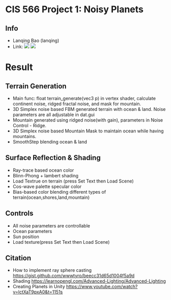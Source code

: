# CIS 566 Project 1: Noisy Planets

## Info
- Lanqing Bao (lanqing)
- Link: 
![](1.gif)
![](2.gif)

# Result
## Terrain Generation
- Main func: float terrain_generate(vec3 p) in vertex shader, calculate continent noise, ridged fractal noise, and mask for mountain.
- 3D Simplex noise based FBM generated terrain with ocean & land. Noise parameters are all adjustable in dat.gui
- Mountain generated using ridged noise(with gain), parameters in Noise Control - Ridge. 
- 3D Simplex noise based Mountain Mask to maintain ocean while having mountains.
- SmoothStep blending ocean & land

## Surface Reflection & Shading
- Ray-trace based ocean color
- Blinn-Phong + lambert shading
- Load Textrue on terrain (press Set Text then Load Scene)
- Cos-wave palette specular color
- Bias-based color blending different types of terrain(ocean,shores,land,mountain)

## Controls
- All noise parameters are controllable
- Ocean parameters
- Sun position 
- Load texture(press Set Text then Load Scene)

## Citation 
- How to implement ray sphere casting https://gist.github.com/wwwtyro/beecc31d65d1004f5a9d
- Shading https://learnopengl.com/Advanced-Lighting/Advanced-Lighting
- Creating Planets in Unity https://www.youtube.com/watch?v=lctXaT9pxA0&t=1151s
